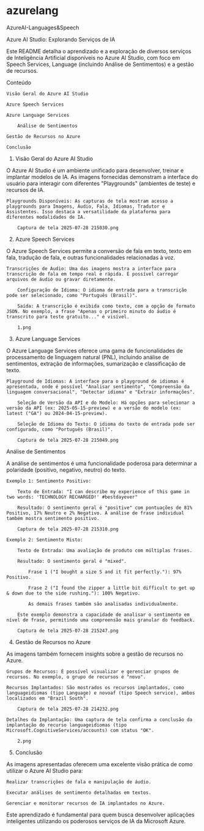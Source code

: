 # azurelang
AzureAI-Languages&amp;Speech

Azure AI Studio: Explorando Serviços de IA

Este README detalha o aprendizado e a exploração de diversos serviços de Inteligência Artificial disponíveis no Azure AI Studio, com foco em Speech Services, Language (incluindo Análise de Sentimentos) e a gestão de recursos.

Conteúdo

    Visão Geral do Azure AI Studio

    Azure Speech Services

    Azure Language Services

        Análise de Sentimentos

    Gestão de Recursos no Azure

    Conclusão

1. Visão Geral do Azure AI Studio

O Azure AI Studio é um ambiente unificado para desenvolver, treinar e implantar modelos de IA. As imagens fornecidas demonstram a interface do usuário para interagir com diferentes "Playgrounds" (ambientes de teste) e recursos de IA.

    Playgrounds Disponíveis: As capturas de tela mostram acesso a playgrounds para Imagens, Áudio, Fala, Idiomas, Tradutor e Assistentes. Isso destaca a versatilidade da plataforma para diferentes modalidades de IA.

        Captura de tela 2025-07-28 215030.png

2. Azure Speech Services

O Azure Speech Services permite a conversão de fala em texto, texto em fala, tradução de fala, e outras funcionalidades relacionadas à voz.

    Transcrições de Áudio: Uma das imagens mostra a interface para transcrição de fala em tempo real e rápida. É possível carregar arquivos de áudio ou gravar diretamente.

        Configuração de Idioma: O idioma de entrada para a transcrição pode ser selecionado, como "Português (Brasil)".

        Saída: A transcrição é exibida como texto, com a opção de formato JSON. No exemplo, a frase "Apenas o primeiro minuto do áudio é transcrito para teste gratuito..." é visível.

        1.png

3. Azure Language Services

O Azure Language Services oferece uma gama de funcionalidades de processamento de linguagem natural (PNL), incluindo análise de sentimentos, extração de informações, sumarização e classificação de texto.

    Playground de Idiomas: A interface para o playground de idiomas é apresentada, onde é possível "Analisar sentimento", "Compreensão da linguagem conversacional", "Detectar idioma" e "Extrair informações".

        Seleção de Versão da API e do Modelo: Há opções para selecionar a versão da API (ex: 2025-05-15-preview) e a versão do modelo (ex: latest ("GA") ou 2024-04-15-preview).

        Seleção de Idioma do Texto: O idioma do texto de entrada pode ser configurado, como "Português (Brasil)".

        Captura de tela 2025-07-28 215049.png

Análise de Sentimentos

A análise de sentimentos é uma funcionalidade poderosa para determinar a polaridade (positivo, negativo, neutro) do texto.

    Exemplo 1: Sentimento Positivo:

        Texto de Entrada: "I can describe my experience of this game in two words: 'TECHNOLOGY RECHARGED!' #bestdayever"

        Resultado: O sentimento geral é "positive" com pontuações de 81% Positivo, 17% Neutro e 2% Negativo. A análise de frase individual também mostra sentimento positivo.

        Captura de tela 2025-07-28 215310.png

    Exemplo 2: Sentimento Misto:

        Texto de Entrada: Uma avaliação de produto com múltiplas frases.

        Resultado: O sentimento geral é "mixed".

            Frase 1 ("I bought a size S and it fit perfectly."): 97% Positivo.

            Frase 2 ("I found the zipper a little bit difficult to get up & down due to the side rushing."): 100% Negativo.

            As demais frases também são analisadas individualmente.

        Este exemplo demonstra a capacidade de analisar o sentimento em nível de frase, permitindo uma compreensão mais granular do feedback.

        Captura de tela 2025-07-28 215247.png

4. Gestão de Recursos no Azure

As imagens também fornecem insights sobre a gestão de recursos no Azure.

    Grupos de Recursos: É possível visualizar e gerenciar grupos de recursos. No exemplo, o grupo de recursos é "novo".

    Recursos Implantados: São mostrados os recursos implantados, como languageidiomas (tipo Language) e novoaf (tipo Speech service), ambos localizados em "Brazil South".

        Captura de tela 2025-07-28 214232.png

    Detalhes da Implantação: Uma captura de tela confirma a conclusão da implantação do recurso languageidiomas (tipo Microsoft.CognitiveServices/accounts) com status "OK".

        2.png

5. Conclusão

As imagens apresentadas oferecem uma excelente visão prática de como utilizar o Azure AI Studio para:

    Realizar transcrições de fala e manipulação de áudio.

    Executar análises de sentimento detalhadas em textos.

    Gerenciar e monitorar recursos de IA implantados no Azure.

Este aprendizado é fundamental para quem busca desenvolver aplicações inteligentes utilizando os poderosos serviços de IA da Microsoft Azure.
